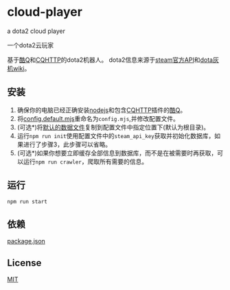 # cloud-player

a dota2 cloud player

一个dota2云玩家

基于[酷Q](https://cqp.cc/)和[CQHTTP](https://github.com/richardchien/coolq-http-api)的dota2机器人。
dota2信息来源于[steam官方API](https://wiki.teamfortress.com/wiki/WebAPI)和[dota灰机wiki](https://dota.huijiwiki.com/wiki/%E9%A6%96%E9%A1%B5)。

## 安装

1. 确保你的电脑已经正确安装[nodejs](https://nodejs.org/)和包含[CQHTTP](https://github.com/richardchien/coolq-http-api)插件的[酷Q](https://cqp.cc/)。
2. 将[config.default.mjs](https://github.com/ZyBeta/cloud-player/blob/master/src/config.default.mjs)重命名为`config.mjs`,并修改配置文件。
3. (可选*)将[默认的数据文件](https://github.com/ZyBeta/cloud-player/blob/master/misc/db.dat)复制到配置文件中指定位置下(默认为根目录)。
4. 运行`npm run init`使用配置文件中的`steam_api_key`获取并初始化数据库，如果进行了步骤3，此步骤可以省略。
5. (可选*)如果你想要立即缓存全部信息到数据库，而不是在被需要时再获取，可以运行`npm run crawler`，爬取所有需要的信息。

## 运行

`npm run start`

## 依赖

[package.json](https://github.com/ZyBeta/cloud-player/blob/master/package.json)

## License

[MIT](https://github.com/ZyBeta/cloud-player/blob/master/LICENSE)
